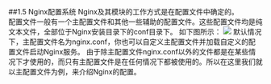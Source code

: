 ##1.5 Nginx配置系统
Nginx及其模块的工作方式是在配置文件中确定的。  
配置文件一般有一个主配置文件和其他一些辅助的配置文件。这些配置文件均是纯文本文件，全部位于Nginx安装目录下的conf目录下。
如下图所示：
![](/assets/微信截图_20180124114305.png)
默认情况下，主配置文件名为nginx.conf，你也可以自定义主配置文件并加载自定义的配置文件启动Nginx服务。
由于除主配置文件nginx.conf以外的文件都是在某些情况下才使用的，而只有主配置文件是在任何情况下都被使用的。所以在这里我们就以主配置文件为例，来介绍Nginx的配置。